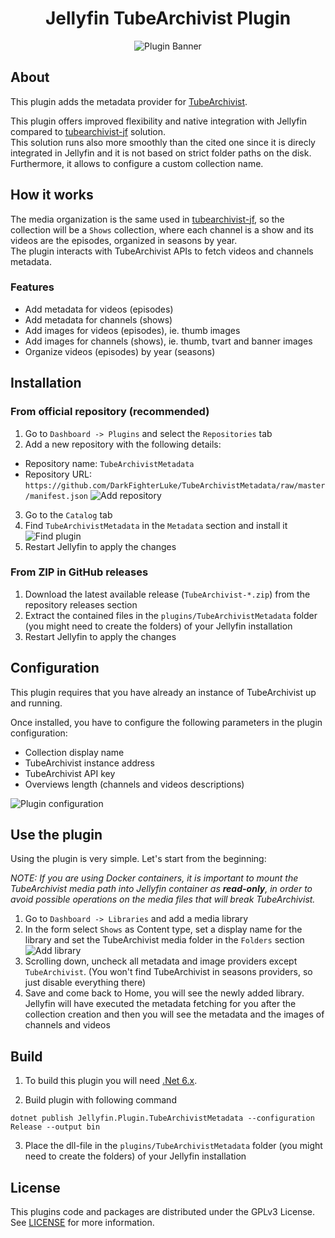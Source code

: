 <h1 align="center">Jellyfin TubeArchivist Plugin</h1>

<p align="center">
<img alt="Plugin Banner" src="https://raw.githubusercontent.com/DarkFighterLuke/TubeArchivistMetadata/master/images/logo.png"/>
<br/>
</p>

## About

<p>This plugin adds the metadata provider for <a href="https://www.tubearchivist.com/">TubeArchivist</a>.</p>
<p>This plugin offers improved flexibility and native integration with Jellyfin compared to <a href="https://github.com/tubearchivist/tubearchivist-jf">tubearchivist-jf</a> solution.<br> This solution runs also more smoothly than the cited one since it is direcly integrated in Jellyfin and it is not based on strict folder paths on the disk.<br>
Furthermore, it allows to configure a custom collection name.</p>

## How it works
The media organization is the same used in [tubearchivist-jf](https://github.com/tubearchivist/tubearchivist-jf), so the collection will be a `Shows` collection, where each channel is a show and its videos are the episodes, organized in seasons by year.<br>
The plugin interacts with TubeArchivist APIs to fetch videos and channels metadata.

### Features
- Add metadata for videos (episodes)
- Add metadata for channels (shows)
- Add images for videos (episodes), ie. thumb images
- Add images for channels (shows), ie. thumb, tvart and banner images
- Organize videos (episodes) by year (seasons)

## Installation
### From official repository (recommended)
1. Go to `Dashboard -> Plugins` and select the `Repositories` tab
2. Add a new repository with the following details:
- Repository name: `TubeArchivistMetadata`
- Repository URL: `https://github.com/DarkFighterLuke/TubeArchivistMetadata/raw/master/manifest.json`
  ![Add repository](https://github.com/DarkFighterLuke/TubeArchivistMetadata/assets/31162436/bc291599-dc5b-4f44-b401-ebf20c016d72)
3. Go to the `Catalog` tab
4. Find `TubeArchivistMetadata` in the `Metadata` section and install it
![Find plugin](https://github.com/DarkFighterLuke/TubeArchivistMetadata/assets/31162436/86897215-bac5-4cef-8bd3-ffec731b0875)
5. Restart Jellyfin to apply the changes
  
### From ZIP in GitHub releases
1. Download the latest available release (`TubeArchivist-*.zip`) from the repository releases section
2. Extract the contained files in the `plugins/TubeArchivistMetadata` folder (you might need to create the folders) of your Jellyfin installation
3. Restart Jellyfin to apply the changes 

## Configuration
<p>This plugin requires that you have already an instance of TubeArchivist up and running.</p>
Once installed, you have to configure the following parameters in the plugin configuration:
<ul>
    <li>Collection display name</li>
    <li>TubeArchivist instance address</li>
    <li>TubeArchivist API key</li>
    <li>Overviews length (channels and videos descriptions)</li>
</ul>

![Plugin configuration](https://github.com/DarkFighterLuke/TubeArchivistMetadata/assets/31162436/706c1eee-c769-4f40-9909-08198b7ba255)

## Use the plugin
<p>Using the plugin is very simple. Let's start from the beginning:</p>

_NOTE: If you are using Docker containers, it is important to mount the TubeArchivist media path into Jellyfin container as **read-only**, in order to avoid possible operations on the media files that will break TubeArchivist._ <br>
1. Go to `Dashboard -> Libraries` and add a media library
2. In the form select `Shows` as Content type, set a display name for the library and set the TubeArchivist media folder in the `Folders` section
![Add library](https://github.com/DarkFighterLuke/TubeArchivistMetadata/assets/31162436/1eca534e-0929-4134-8587-3cff0009f618)
3. Scrolling down, uncheck all metadata and image providers except `TubeArchivist`. (You won't find TubeArchivist in seasons providers, so just disable everything there)
4. Save and come back to Home, you will see the newly added library. Jellyfin will have executed the metadata fetching for you after the collection creation and then you will see the metadata and the images of channels and videos

## Build

1. To build this plugin you will need [.Net 6.x](https://dotnet.microsoft.com/download/dotnet/6.0).

2. Build plugin with following command
  ```
  dotnet publish Jellyfin.Plugin.TubeArchivistMetadata --configuration Release --output bin
  ```

3. Place the dll-file in the `plugins/TubeArchivistMetadata` folder (you might need to create the folders) of your Jellyfin installation

## License

This plugins code and packages are distributed under the GPLv3 License. See [LICENSE](./LICENSE) for more information.
